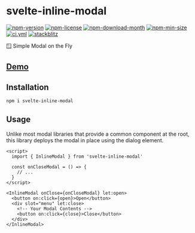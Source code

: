 <!----- BEGIN GHOST DOCS HEADER ----->

# svelte-inline-modal

[![npm-version](https://img.shields.io/npm/v/svelte-inline-modal)](https://npmjs.com/package/svelte-inline-modal) [![npm-license](https://img.shields.io/npm/l/svelte-inline-modal)](https://npmjs.com/package/svelte-inline-modal) [![npm-download-month](https://img.shields.io/npm/dm/svelte-inline-modal)](https://npmjs.com/package/svelte-inline-modal) [![npm-min-size](https://img.shields.io/bundlephobia/min/svelte-inline-modal)](https://npmjs.com/package/svelte-inline-modal) [![ci.yml](https://github.com/jill64/svelte-inline-modal/actions/workflows/ci.yml/badge.svg)](https://github.com/jill64/svelte-inline-modal/actions/workflows/ci.yml) [![stackblitz](https://img.shields.io/badge/StackBlitz-svelte--inline--modal-dodgerblue)](https://stackblitz.com/edit/svelte-inline-modal?file=src%2Froutes%2FDemo.svelte)

🪟 Simple Modal on the Fly

## [Demo](https://stackblitz.com/edit/svelte-inline-modal?file=src%2Froutes%2FDemo.svelte)

<!----- END GHOST DOCS HEADER ----->

## Installation

```bash
npm i svelte-inline-modal
```

## Usage

Unlike most modal libraries that provide a common component at the root, this library deploys the modal in place using the dialog element.

```svelte
<script>
  import { InlineModal } from 'svelte-inline-modal'

  const onCloseModal = () => {
    // ...
  }
</script>

<InlineModal onClose={onCloseModal} let:open>
  <button on:click={open}>Open</button>
  <div slot="menu" let:close>
    <!-- Your Modal Contents -->
    <button on:click={close}>Close</button>
  </div>
</InlineModal>
```
